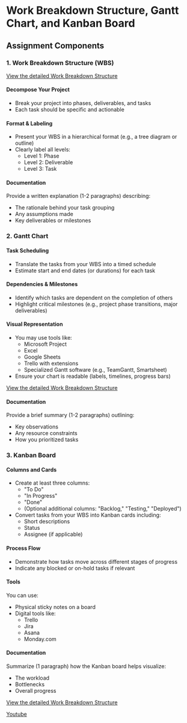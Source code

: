 # Work Breakdown Structure, Gantt Chart, and Kanban Board

## Assignment Components

### 1. Work Breakdown Structure (WBS) 
[View the detailed Work Breakdown Structure](./WBS.md)

#### Decompose Your Project
- Break your project into phases, deliverables, and tasks
- Each task should be specific and actionable

#### Format & Labeling
- Present your WBS in a hierarchical format (e.g., a tree diagram or outline)
- Clearly label all levels:
  - Level 1: Phase
  - Level 2: Deliverable
  - Level 3: Task

#### Documentation
Provide a written explanation (1-2 paragraphs) describing:
- The rationale behind your task grouping
- Any assumptions made
- Key deliverables or milestones

### 2. Gantt Chart

#### Task Scheduling
- Translate the tasks from your WBS into a timed schedule
- Estimate start and end dates (or durations) for each task

#### Dependencies & Milestones
- Identify which tasks are dependent on the completion of others
- Highlight critical milestones (e.g., project phase transitions, major deliverables)

#### Visual Representation
- You may use tools like:
  - Microsoft Project
  - Excel
  - Google Sheets
  - Trello with extensions
  - Specialized Gantt software (e.g., TeamGantt, Smartsheet)
- Ensure your chart is readable (labels, timelines, progress bars)
  
[View the detailed Work Breakdown Structure](./Grant.md)


#### Documentation
Provide a brief summary (1-2 paragraphs) outlining:
- Key observations
- Any resource constraints
- How you prioritized tasks

### 3. Kanban Board

#### Columns and Cards
- Create at least three columns:
  - "To Do"
  - "In Progress"
  - "Done"
  - (Optional additional columns: "Backlog," "Testing," "Deployed")
- Convert tasks from your WBS into Kanban cards including:
  - Short descriptions
  - Status
  - Assignee (if applicable)

#### Process Flow
- Demonstrate how tasks move across different stages of progress
- Indicate any blocked or on-hold tasks if relevant

#### Tools
You can use:
- Physical sticky notes on a board
- Digital tools like:
  - Trello
  - Jira
  - Asana
  - Monday.com

#### Documentation
Summarize (1 paragraph) how the Kanban board helps visualize:
- The workload
- Bottlenecks
- Overall progress

[View the detailed Work Breakdown Structure](./kanban.md)


[Youtube](https://youtu.be/BUwM3khVX9U)